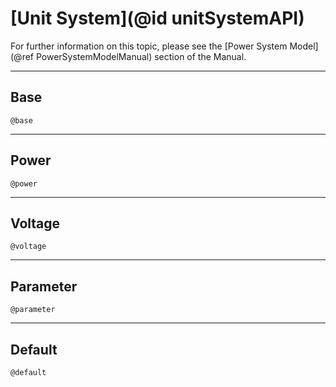 # [Unit System](@id unitSystemAPI)

For further information on this topic, please see the [Power System Model](@ref PowerSystemModelManual) section of the Manual.

---

## Base
```@docs
@base
```

---

## Power
```@docs
@power
```

---

## Voltage
```@docs
@voltage
```

---

## Parameter
```@docs
@parameter
```

---

## Default
```@docs
@default
```

